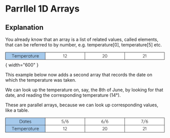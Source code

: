 # Parrllel 1D Arrays

## Explanation

You already know that an array is a list of related values, called elements, that can be referred to by number, e.g. temperature[0], temperature[5] etc. 

![Image title](../Images/Parallel-1D-Arrays-1.png){ width="600" }

This example below now adds a second array that records the date on which the temperature was taken.

We can look up the temperature on, say, the 8th of June, by looking for that date, and reading the corresponding temperature (14°). 

These are parallel arrays, because we can look up corresponding values, like a table.

![Image title](../Images/Parallel-1D-Arrays-2.png)

<!---{ width="300" }-->


